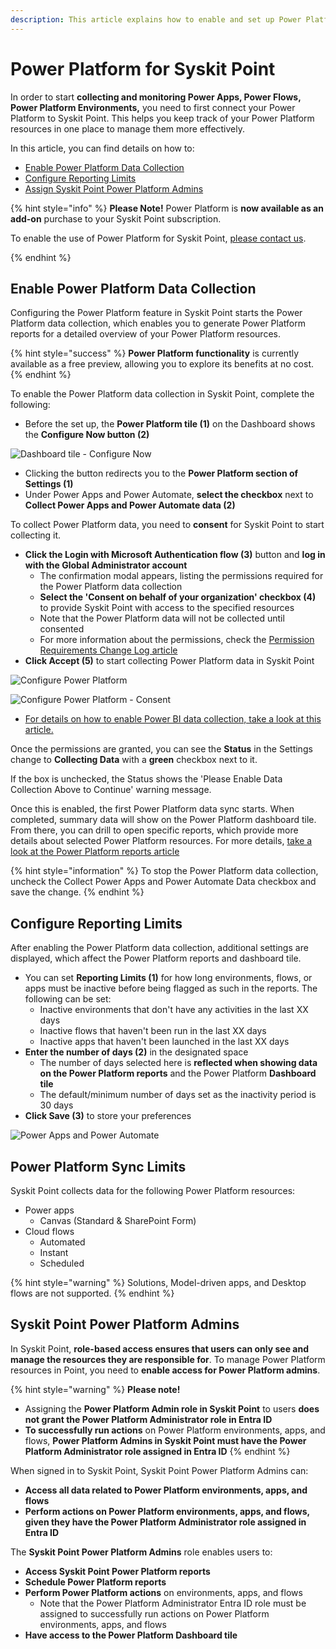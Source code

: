 ```yaml
---
description: This article explains how to enable and set up Power Platform data collection for Syskit Point. 
---
```


# Power Platform for Syskit Point

In order to start **collecting and monitoring Power Apps, Power Flows, Power Platform Environments,** you need to first connect your Power Platform to Syskit Point. This helps you keep track of your Power Platform resources in one place to manage them more effectively. 

In this article, you can find details on how to:

* [Enable Power Platform Data Collection](#enable-power-platform-data-collection)
* [Configure Reporting Limits](#configure-reporting-limits)
* [Assign Syskit Point Power Platform Admins](#syskit-point-power-platform-admins)


{% hint style="info" %}
**Please Note!** Power Platform is **now available as an add-on** purchase to your Syskit Point subscription. 

To enable the use of Power Platform for Syskit Point, [please contact us](https://www.syskit.com/contact-us/).

{% endhint %}

## Enable Power Platform Data Collection

Configuring the Power Platform feature in Syskit Point starts the Power Platform data collection, which enables you to generate Power Platform reports for a detailed overview of your Power Platform resources.

{% hint style="success" %}
**Power Platform functionality** is currently available as a free preview, allowing you to explore its benefits at no cost.
{% endhint %}

To enable the Power Platform data collection in Syskit Point, complete the following:

* Before the set up, the **Power Platform tile (1)** on the Dashboard shows the **Configure Now button (2)**

![Dashboard tile - Configure Now](../.gitbook/assets/power-platform-tile-configure.png)

* Clicking the button redirects you to the **Power Platform section of Settings (1)** 
* Under Power Apps and Power Automate, **select the checkbox** next to **Collect Power Apps and Power Automate data (2)**

To collect Power Platform data, you need to **consent** for Syskit Point to start collecting it.

* **Click the Login with Microsoft Authentication flow (3)** button and **log in with the Global Administrator account**
  * The confirmation modal appears, listing the permissions required for the Power Platform data collection
  * **Select the 'Consent on behalf of your organization' checkbox (4)** to provide Syskit Point with access to the specified resources
  * Note that the Power Platform data will not be collected until consented
  * For more information about the permissions, check the [Permission Requirements Change Log article](../requirements/permission-requirements-change-log.md#syskit-point-cloud-2025177)
* **Click Accept (5)** to start collecting Power Platform data in Syskit Point

![Configure Power Platform](../.gitbook/assets/power-platform-configuration.png)

![Configure Power Platform - Consent](../.gitbook/assets/power-platform-configuration-consent.png)

* [For details on how to enable Power BI data collection, take a look at this article.](../configuration/enable-powerBI-data-collection.md)

Once the permissions are granted, you can see the **Status** in the Settings change to **Collecting Data** with a **green** checkbox next to it. 

If the box is unchecked, the Status shows the 'Please Enable Data Collection Above to Continue' warning message.

Once this is enabled, the first Power Platform data sync starts. When completed, summary data will show on the Power Platform dashboard tile. From there, you can drill to open specific reports, which provide more details about selected Power Platform resources.
For more details, [take a look at the Power Platform reports article](../reporting/power-platform-reports.md)

{% hint style="information" %}
To stop the Power Platform data collection, uncheck the Collect Power Apps and Power Automate Data checkbox and save the change.
{% endhint %}

## Configure Reporting Limits

After enabling the Power Platform data collection, additional settings are displayed, which affect the Power Platform reports and dashboard tile.

* You can set **Reporting Limits (1)** for how long environments, flows, or apps must be inactive before being flagged as such in the reports. The following can be set:
  * Inactive environments that don't have any activities in the last XX days
  * Inactive flows that haven't been run in the last XX days
  * Inactive apps that haven't been launched in the last XX days
* **Enter the number of days (2)** in the designated space
  * The number of days selected here is **reflected when showing data on the Power Platform reports** and the Power Platform **Dashboard tile**
  * The default/minimum number of days set as the inactivity period is 30 days
* **Click Save (3)** to store your preferences

![Power Apps and Power Automate](../.gitbook/assets/power-platform-power-point-reports.png)
 
## Power Platform Sync Limits

Syskit Point collects data for the following Power Platform resources:
* Power apps
  * Canvas (Standard & SharePoint Form)
* Cloud flows 
  * Automated
  * Instant
  * Scheduled

{% hint style="warning" %}
Solutions, Model-driven apps, and Desktop flows are not supported.
{% endhint %}


## Syskit Point Power Platform Admins

In Syskit Point, **role-based access ensures that users can only see and manage the resources they are responsible for**. To manage Power Platform resources in Point, you need to **enable access for Power Platform admins**. 

{% hint style="warning" %}
**Please note!**

* Assigning the **Power Platform Admin role in Syskit Point** to users **does not grant the Power Platform Administrator role in Entra ID** 
* **To successfully run actions** on Power Platform environments, apps, and flows, **Power Platform Admins in Syskit Point must have the Power Platform Administrator role assigned in Entra ID**
{% endhint %}

When signed in to Syskit Point, Syskit Point Power Platform Admins can:
* **Access all data related to Power Platform environments, apps, and flows**
* **Perform actions on Power Platform environments, apps, and flows, given they have the Power Platform Administrator role assigned in Entra ID**

The **Syskit Point Power Platform Admins** role enables users to:
* **Access Syskit Point Power Platform reports**
* **Schedule Power Platform reports**
* **Perform Power Platform actions** on environments, apps, and flows
    * Note that the Power Platform Administrator Entra ID role must be assigned to successfully run actions on Power Platform environments, apps, and flows
* **Have access to the Power Platform Dashboard tile**
